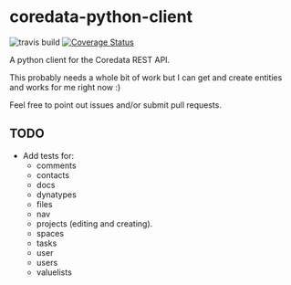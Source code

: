 coredata-python-client
======================
![travis build](https://travis-ci.org/koddsson/coredata-python-client.svg?branch=master)
[![Coverage Status](https://img.shields.io/coveralls/koddsson/coredata-python-client.svg)](https://coveralls.io/r/koddsson/coredata-python-client)

A python client for the Coredata REST API.

This probably needs a whole bit of work but I can get and create entities and
works for me right now :)

Feel free to point out issues and/or submit pull requests.

TODO
----
- Add tests for:
  - comments
  - contacts
  - docs
  - dynatypes
  - files
  - nav
  - projects (editing and creating).
  - spaces
  - tasks
  - user
  - users
  - valuelists
